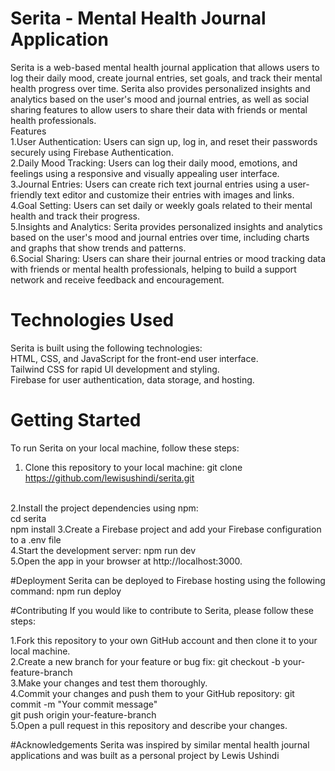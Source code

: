 # Serita - Mental Health Journal Application
Serita is a web-based mental health journal application that allows users to log their daily mood, create journal entries, set goals, and track their mental health progress over time. Serita also provides personalized insights and analytics based on the user's mood and journal entries, as well as social sharing features to allow users to share their data with friends or mental health professionals.
</br>
Features 
</br>
1.User Authentication: Users can sign up, log in, and reset their passwords securely using Firebase Authentication.
</br>
2.Daily Mood Tracking: Users can log their daily mood, emotions, and feelings using a responsive and visually appealing user interface.
</br>
3.Journal Entries: Users can create rich text journal entries using a user-friendly text editor and customize their entries with images and links.
</br>
4.Goal Setting: Users can set daily or weekly goals related to their mental health and track their progress.
</br>
5.Insights and Analytics: Serita provides personalized insights and analytics based on the user's mood and journal entries over time, including charts and graphs that show trends and patterns.
</br>
6.Social Sharing: Users can share their journal entries or mood tracking data with friends or mental health professionals, helping to build a support network and receive feedback and encouragement.
</br>

# Technologies Used
Serita is built using the following technologies:
</br>
HTML, CSS, and JavaScript for the front-end user interface.
</br>
Tailwind CSS for rapid UI development and styling.
</br>
Firebase for user authentication, data storage, and hosting.
</br>

# Getting Started
To run Serita on your local machine, follow these steps:
</br>
1. Clone this repository to your local machine: git clone https://github.com/lewisushindi/serita.git
</br>
2.Install the project dependencies using npm: 
</br>
cd serita 
</br>
npm install
3.Create a Firebase project and add your Firebase configuration to a .env file
</br>
4.Start the development server: npm run dev
</br>
5.Open the app in your browser at http://localhost:3000.
</br>

#Deployment
Serita can be deployed to Firebase hosting using the following command: npm run deploy

#Contributing
If you would like to contribute to Serita, please follow these steps:
</br>

1.Fork this repository to your own GitHub account and then clone it to your local machine.
</br>
2.Create a new branch for your feature or bug fix: git checkout -b your-feature-branch
</br>
3.Make your changes and test them thoroughly.
</br>
4.Commit your changes and push them to your GitHub repository: git commit -m "Your commit message" </br>
git push origin your-feature-branch
</br>
5.Open a pull request in this repository and describe your changes.

#Acknowledgements
Serita was inspired by similar mental health journal applications and was built as a personal project by Lewis Ushindi


